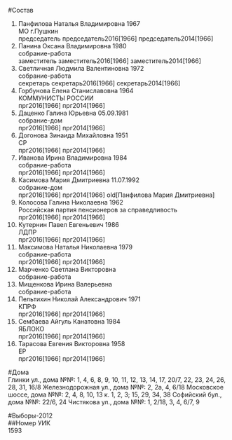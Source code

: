 #Состав  
1. Панфилова Наталья Владимировна 1967  
    МО г.Пушкин  
    председатель председатель2016[1966] председатель2014[1966]  
2. Панина Оксана Владимировна 1980  
    собрание-работа  
    заместитель заместитель2016[1966] заместитель2014[1966]  
3. Светличная Людмила Валентиновна 1972  
    собрание-работа  
    секретарь секретарь2016[1966] секретарь2014[1966]  
4. Горбунова Елена Станиславовна 1964  
    КОММУНИСТЫ РОССИИ  
    прг2016[1966] прг2014[1966]  
5. Даценко Галина Юрьевна 05.09.1981  
    собрание-дом  
    прг2016[1966] прг2014[1966]  
6. Догонова Зинаида Михайловна 1951  
    СР  
    прг2016[1966] прг2014[1966]  
7. Иванова Ирина Владимировна 1984  
    собрание-работа  
    прг2016[1966] прг2014[1966]  
8. Касимова Мария Дмитриевна 11.07.1992  
    собрание-дом  
    прг2016[1966] прг2014[1966] old[Панфилова Мария Дмитриевна]  
9. Колосова Галина Николаевна 1962  
    Российская партия пенсионеров за справедливость  
    прг2016[1966] прг2014[1966]  
10. Кутернин Павел Евгеньевич 1986  
    ЛДПР  
    прг2016[1966] прг2014[1966]  
11. Максимова Наталья Николаевна 1979  
    собрание-работа  
    прг2016[1966] прг2014[1966]  
12. Марченко Светлана Викторовна  
    собрание-работа  
13. Мищенкова Ирина Валерьевна  
    собрание-работа  
14. Пельтихин Николай Александрович 1971  
    КПРФ  
    прг2016[1966] прг2014[1966]  
15. Сембаева Айгуль Канатовна 1984  
    ЯБЛОКО  
    прг2016[1966] прг2014[1966]  
16. Тарасова Евгения Викторовна 1958  
    ЕР  
    прг2016[1966] прг2014[1966]  
  
#Дома  
Глинки ул., дома №№: 1, 4, 6, 8, 9, 10, 11, 12, 13, 14, 17, 20/7, 22,  23, 24, 26, 28, 31, 16/8 Железнодорожная ул., дома №№: 2, 2а, 4, 6/18 Московское шоссе, дома №№: 2, 4, 8, 10, 13 к. 1, 2, 3; 15, 29, 34, 38 Софийский бул., дома №№: 22/6,  24 Чистякова ул., дома №№: 1, 2/18, 3, 4, 6/7, 9  
  
#Выборы-2012  
##Номер УИК  
1593  
